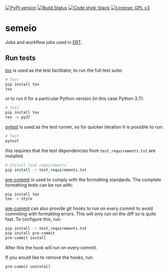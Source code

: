[![PyPI version](https://badge.fury.io/py/semeio.svg)](https://badge.fury.io/py/semeio)
[![Build Status](https://travis-ci.com/equinor/semeio.svg?branch=master)](https://travis-ci.com/equinor/semeio)
[![Code style: black](https://img.shields.io/badge/code%20style-black-000000.svg)](https://github.com/psf/black)
[![License: GPL v3](https://img.shields.io/badge/License-GPLv3-blue.svg)](https://www.gnu.org/licenses/gpl-3.0)

# semeio #

Jobs and workflow jobs used in [ERT](https://github.com/equinor/ert).

## Run tests
[tox](https://tox.readthedocs.io/en/latest/) is used as the test facilitator,
to run the full test suite:

```sh
# Test
pip install tox
tox
```

or to run it for a particular Python version (in this case Python 3.7):

```sh
# Test
pip install tox
tox -e py37
```

[pytest](https://docs.pytest.org/en/latest/) is used as the test runner, so for quicker
iteration it is possible to run:

```sh
# Test
pytest
```

this requires that the test dependencies from `test_requirements.txt` are installed.

```sh
# Install test requirements
pip install -r test_requirements.txt
```

[pre-commit](https://pre-commit.com/) is used to comply with the formatting standards.
The complete formatting tests can be run with:

```sh
pip install tox
tox -e style
```

[pre-commit](https://pre-commit.com/) can also provide git hooks to run on every commit
to avoid commiting with formatting errors. This will only run on the diff so is quite fast.
To configure this, run:

```sh
pip install -r test_requirements.txt
pip install pre-commit
pre-commit install
```

After this the hook will run on every commit.

If you would like to remove the hooks, run:

```sh
pre-commit uninstall
```

